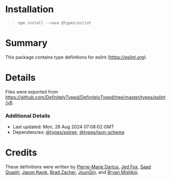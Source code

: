 # Installation
> `npm install --save @types/eslint`

# Summary
This package contains type definitions for eslint (https://eslint.org).

# Details
Files were exported from https://github.com/DefinitelyTyped/DefinitelyTyped/tree/master/types/eslint/v8.

### Additional Details
 * Last updated: Mon, 26 Aug 2024 07:08:02 GMT
 * Dependencies: [@types/estree](https://npmjs.com/package/@types/estree), [@types/json-schema](https://npmjs.com/package/@types/json-schema)

# Credits
These definitions were written by [Pierre-Marie Dartus](https://github.com/pmdartus), [Jed Fox](https://github.com/j-f1), [Saad Quadri](https://github.com/saadq), [Jason Kwok](https://github.com/JasonHK), [Brad Zacher](https://github.com/bradzacher), [JounQin](https://github.com/JounQin), and [Bryan Mishkin](https://github.com/bmish).
